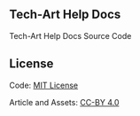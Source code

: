 ## Tech-Art Help Docs 

Tech-Art Help Docs Source Code

## License

Code: [MIT License](LICENSE)

Article and Assets: [CC-BY 4.0](LICENSE-ARTICLE)
